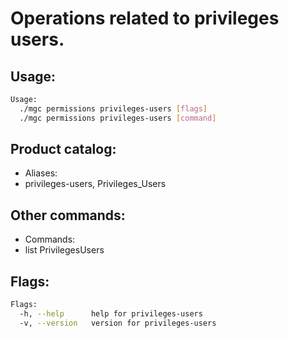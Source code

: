 # Operations related to privileges users.

## Usage:
```bash
Usage:
  ./mgc permissions privileges-users [flags]
  ./mgc permissions privileges-users [command]
```

## Product catalog:
- Aliases:
- privileges-users, Privileges_Users

## Other commands:
- Commands:
- list        PrivilegesUsers

## Flags:
```bash
Flags:
  -h, --help      help for privileges-users
  -v, --version   version for privileges-users
```

